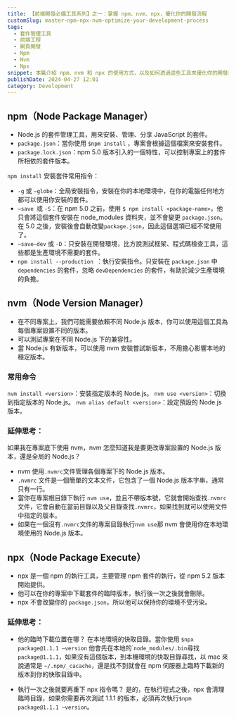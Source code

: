```yaml
---
title: 【前端開發必備工具系列】之一：掌握 npm、nvm、npx，優化你的開發流程
customSlug: master-npm-npx-nvm-optimize-your-development-process
tags:
  - 套件管理工具
  - 前端工程
  - 網頁開發
  - Npm
  - Nvm
  - Npx
snippet: 本篇介紹 npm、nvm 和 npx 的使用方式，以及如何透過這些工具來優化你的開發流程。
publishDate: 2024-04-27 12:01
category: Development
---
```


## npm（Node Package Manager）

- Node.js 的套件管理工具，用來安裝、管理、分享 JavaScript 的套件。
- `package.json`：當你使用 `$npm install` ，專案會根據這個檔案來安裝套件。
- `package.lock.json`：npm 5.0 版本引入的一個特性，可以控制專案上的套件所相依的套件版本。

`npm install` 安裝套件常用指令：
  - `-g` 或 `—globe`：全局安裝指令，安裝在你的本地環境中，在你的電腦任何地方都可以使用你安裝的套件。
  - `—save `或 `-S`：在 npm 5.0 之前，使用 `$ npm install <package-name>`，他只會將這個套件安裝在 node_modules 資料夾，並不會變更 `package.json`。在 5.0 之後，安裝後會自動改變`package.json`，因此這個選項已經不常使用了。
  - `—save—dev` 或 `-D`：只安裝在開發環境，比方說測試框架、程式碼檢查工具，這些都是生產環境不需要的套件。
  - `npm install --production `：執行安裝指令。只安裝在 `package.json` 中 `dependencies` 的套件，忽略 `devDependencies` 的套件，有助於減少生產環境的負擔。

## nvm（Node Version Manager）

- 在不同專案上，我們可能需要依賴不同 Node.js 版本，你可以使用這個工具為每個專案設置不同的版本。
- 可以測試專案在不同 Node.js 下的兼容性。
- 當 Node.js 有新版本，可以使用 nvm 安裝嘗試新版本，不用擔心影響本地的穩定版本。

### 常用命令
`nvm install <version>`：安裝指定版本的 Node.js。
`nvm use <version>`：切換到指定版本的 Node.js。
`nvm alias default <version>`：設定預設的 Node.js 版本。

### 延伸思考：

如果我在專案底下使用 nvm，nvm 怎麼知道我是要更改專案設置的 Node.js 版本，還是全局的 Node.js？

- nvm 使用`.nvmrc`文件管理各個專案下的 Node.js 版本。
- `.nvmrc` 文件是一個簡單的文本文件，它包含了一個 Node.js 版本字串，通常只有一行。
- 當你在專案根目錄下執行 `nvm use`，並且不帶版本號，它就會開始查找`.nvmrc`文件，它會自動在當前目錄以及父目錄查找`.nvmrc`，如果找到就可以使用文件中指定的版本。
- 如果在一個沒有`.nvmrc`文件的專案目錄執行`nvm use`那 nvm 會使用你在本地環境使用的 Node.js 版本。

## npx（Node Package Execute）

- npx 是一個 npm 的執行工具，主要管理 npm 套件的執行，從 npm 5.2 版本開始提供。
- 他可以在你的專案中下載套件的臨時版本，執行後一次之後就會刪除。
- npx 不會改變你的 `package.json`，所以他可以保持你的環境不受污染。

### 延伸思考：

- 他的臨時下載位置在哪？
在本地環境的快取目錄。當你使用 `$npx package@1.1.1 —version` 他會先在本地的\``node_modules/.bin`尋找`package@1.1.1`，如果沒有這個版本，到本機環境的快取目錄尋找，以 mac 來說通常是 `~/.npm/_cacache`，還是找不到就會在 npm 伺服器上臨時下載新的版本到你的快取目錄中。

- 執行一次之後就要再重下 npx 指令嗎？
是的，在執行程式之後，npx 會清理臨時目錄，如果你需要再次測試 1.1.1 的版本，必須再次執行`$npm package@1.1.1 —version`。